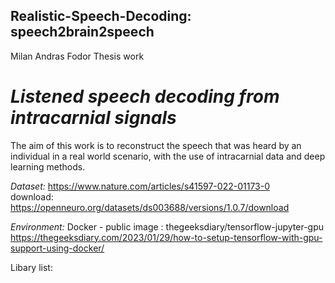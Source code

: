 ## Realistic-Speech-Decoding: speech2brain2speech
Milan Andras Fodor
Thesis work

# *Listened speech decoding from intracarnial signals*

The aim of this work is to reconstruct the speech that was heard by an individual in a real world scenario, with the use of intracarnial data and deep learning methods.


*Dataset:*  https://www.nature.com/articles/s41597-022-01173-0  
download: https://openneuro.org/datasets/ds003688/versions/1.0.7/download  


*Environment:*  Docker - public image : thegeeksdiary/tensorflow-jupyter-gpu
https://thegeeksdiary.com/2023/01/29/how-to-setup-tensorflow-with-gpu-support-using-docker/


Libary list:
